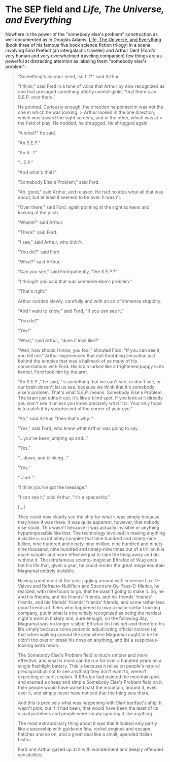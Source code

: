 
# The SEP field and *Life, The Universe, and Everything*

Nowhere is the power of the "somebody else's problem" construction as well documented as in Douglas Adams' [Life, The Universe, and Everything](https://www.amazon.com/Universe-Everything-Hitchhikers-Guide-Galaxy/dp/0345391829) (book three of his famous five book science fiction trilogy) in a scene involving Ford Prefect (an intergalactic traveler) and Arthur Dent (Ford's very human and very overwhelmed traveling companion) few things are as powerful at distracting attention as labeling them "somebody else's problem":

> "Something's on your mind, isn't it?" said Arthur.
>
> "I think," said Ford in a tone of voice that Arthur by now recognized as one that presaged something utterly unintelligible, "that there's an S.E.P. over there."
>
> He pointed. Curiously enough, the direction he pointed in was not the one in which he was looking. > Arthur looked in the one direction, which was toward the sight screens, and in the other, which was at > the field of play. He nodded, he shrugged. He shrugged again.
>
> "A what?" he said.
>
> "An S.E.P."
>
> "An S...?"
>
> "...E.P."
>
> "And what's that?"
>
> "Somebody Else's Problem," said Ford.
>
> "Ah, good," said Arthur, and relaxed. He had no idea what all that was about, but at least it seemed to be over. It wasn't.
>
> "Over there," said Ford, again pointing at the sight screens and looking at the pitch.
>
> "Where?" said Arthur.
>
> "There!" said Ford.
>
> "I see," said Arthur, who didn't.
>
> "You do?" said Ford.
>
> "What?" said Arthur.
>
> "Can you see," said Ford patiently, "the S.E.P.?"
>
> "I thought you said that was someone else's problem."
>
> "That's right."
>
> Arthur nodded slowly, carefully and with an air of immense stupidity.
>
> "And I want to know," said Ford, "if you can see it."
>
> "You do?"
>
> "Yes!"
>
> "What," said Arthur, "does it look like?"
>
> "Well, how should I know, you fool," shouted Ford. "If you can see it, you tell me." Arthur experienced that dull throbbing sensation just behind the temples that was a hallmark of so many of his conversations with Ford. His brain lurked like a frightened puppy in its kennel. Ford took him by the arm.
>
> "An S.E.P.," he said, "is something that we can't see, or don't see, or our brain doesn't let us see, because we think that it's somebody else's problem. That's what S.E.P. means. Somebody Else's Problem. The brain just edits it out; it's like a blind spot. If you look at it directly you won't see it unless you know precisely what it is. Your only hope is to catch it by surprise out of the corner of your eye."
>
> "Ah," said Arthur, "then that's why.."
>
> "Yes," said Ford, who knew what Arthur was going to say.
>
> "...you've been jumping up and..."
>
> "Yes."
>
> "...down, and blinking..."
>
> "Yes."
>
> "..and.."
>
> "I think you've got the message."
>
> "I can see it," said Arthur, "it's a spaceship."
>
> [...]
>
> They could now clearly see the ship for what it was simply because they knew it was there. It was quite apparent, however, that nobody else could. This wasn't because it was actually invisible or anything hyperimpossible like that. The technology involved in making anything invisible is so infinitely complex that nine hundred and ninety-nine billion, nine hundred and ninety-nine million, nine hundred and ninety-nine thousand, nine hundred and ninety-nine times out of a trillion it is much simpler and more effective just to take the thing away and do without it. The ultrafamous sciento-magician Effrafax of Wug once bet his life that, given a year, he could render the great megamountain Magramal entirely invisible.
>
> Having spent most of the year jiggling around with immense Lux-O-Valves and Refracto-Nullifiers and Spectrum-By-Pass-O-Matics, he realized, with nine hours to go, that he wasn't going to make it. So, he and his friends, and his friends' friends, and his friends' friends' friends, and his friends' friends' friends' friends, and some rather less good friends of theirs who happened to own a major stellar trucking company, put in what is now widely recognized as being the hardest night's work in history and, sure enough, on the following day, Magramal was no longer visible. Effrafax lost his bet-and therefore his life simply because some pedantic adjudicating official noticed (a) that when walking around the area where Magramal ought to be he didn't trip over or break his nose on anything, and (b) a suspicious-looking extra moon.
>
> The Somebody Else's Problem field is much simpler and more effective, and what is more can be run for over a hundred years on a single flashlight battery. This is because it relies on people's natural predisposition not to see anything they don't want to, weren't expecting or can't explain. If Effrafax had painted the mountain pink and erected a cheap and simple Somebody Else's Problem field on it, then people would have walked past the mountain, around it, even over it, and simply never have noticed that the thing was there.
>
> And this is precisely what was happening with Slartibartfast's ship. It wasn't pink, but if it had been, that would have been the least of its visual problems and people were simply ignoring it like anything.
>
> The most extraordinary thing about it was that it looked only partly like a spaceship with guidance fins, rocket engines and escape hatches and so on, and a great deal like a small, upended Italian bistro.
>
> Ford and Arthur gazed up at it with wonderment and deeply offended sensibilities.
